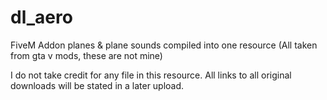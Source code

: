 # dl_aero
FiveM Addon planes &amp; plane sounds compiled into one resource (All taken from gta v mods, these are not mine)

I do not take credit for any file in this resource. All links to all original downloads will be stated in a later upload.
